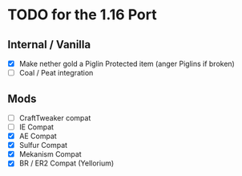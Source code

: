# TODO for the 1.16 Port

## Internal / Vanilla

- [x] Make nether gold a Piglin Protected item (anger Piglins if broken)
- [ ] Coal / Peat integration

## Mods

- [ ] CraftTweaker compat
- [ ] IE Compat
- [x] AE Compat
- [x] Sulfur Compat
- [x] Mekanism Compat
- [x] BR / ER2 Compat (Yellorium)
